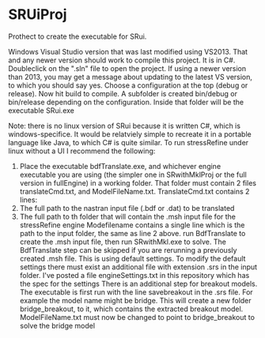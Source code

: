 # SRUiProj
 Prothect to create the executable for SRui.
 
 Windows Visual Studio version that was last modified using VS2013.
 That and any newer version should work to compile this project.
 It is in C#. Doubleclick on the ".sln" file to open the project.
 If using a newer version than 2013, you may get a message about updating to the latest VS version, to which you should say yes.
 Choose a configuration at the top (debug or release).
 Now hit build to compile. A subfolder is created bin/debug or bin/release depending on the configuration. Inside that folder
 will be the executable SRui.exe
 
 Note: there is no linux version of SRui because it is written C#, which is windows-specifice. It would be relatviely simple to recreate 
 it in a portable language like Java, to which C# is quite similar.
 To run stressRefine under linux without a UI I recommend the following:
 1. Place the executable bdfTranslate.exe, and whichever engine executable you are using (the simpler one in SRwithMklProj or the full version in fullEngine) in a working folder.
 That folder must contain 2 files translateCmd.txt, and ModelFileName.txt.
 TranslateCmd.txt contains 2 lines:
 1. The full path to the nastran input file (.bdf or .dat) to be translated
 2. The full path to th folder that will contain the .msh input file for the stressRefine engine
 Modefilename contains a single line which is the path to the input folder, the same as line 2 above.
 run BdfTranslate to create the .msh input file, then run SRwithMkl.exe to solve.
 The BdfTranslate step can be skipped if you are rerunning a previously created .msh file.
 This is using default settings. To modify the default settings there must exist an additional file with extension .srs in the input
 folder. I've posted a file engineSettings.txt in this repository which has the spec for the settings
 There is an additional step for breakout models.
 The executable is first run with the line savebreakout in the .srs file.
 For example the model name might be bridge. 
 This will create a new folder bridge_breakout, to it, which contains the extracted breakout model.
 ModelFileName.txt must now be changed to point to bridge_breakout to solve the bridge model
 
 
